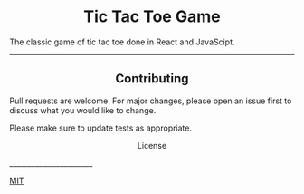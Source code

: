 <h1 align="center">Tic Tac Toe Game</h1>


The classic game of tic tac toe done in React and JavaScipt.

__________________________________
<h2 align="center">Contributing </h2>

Pull requests are welcome. For major changes, please open an issue first
to discuss what you would like to change.

Please make sure to update tests as appropriate.

<p align="center"> License </p>
_______________________

[MIT](https://choosealicense.com/licenses/mit/)
